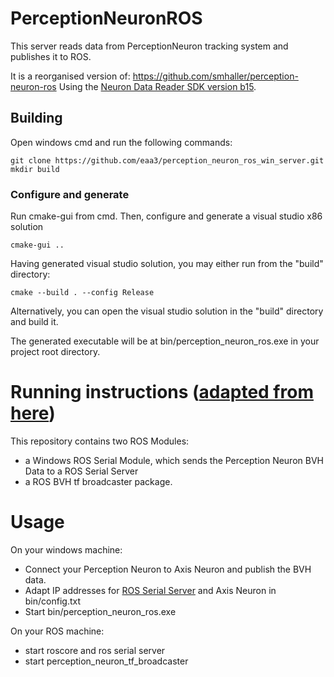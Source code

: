 # PerceptionNeuronROS

This server reads data from PerceptionNeuron tracking system and publishes it to ROS.

It is a reorganised version of: https://github.com/smhaller/perception-neuron-ros
Using the [Neuron Data Reader SDK version b15](https://neuronmocap.com/software/neuron-data-reader-sdk).

## Building

Open windows cmd and run the following commands:

```
git clone https://github.com/eaa3/perception_neuron_ros_win_server.git
mkdir build
```

### Configure and generate

Run cmake-gui from cmd. Then, configure and generate a visual studio x86 solution

```
cmake-gui ..
```

Having generated visual studio solution, you may either run from the "build" directory:

```
cmake --build . --config Release
```

Alternatively, you can open the visual studio solution in the "build" directory and build it.

The generated executable will be at bin/perception_neuron_ros.exe in your project root directory.

# Running instructions ([adapted from here](https://github.com/smhaller/perception-neuron-ros))

This repository contains two ROS Modules: 
- a Windows ROS Serial Module, which sends the Perception Neuron BVH Data to a ROS Serial Server 
- a ROS BVH tf broadcaster package.

Usage 
=====
On your windows machine:

- Connect your Perception Neuron to Axis Neuron and publish the BVH data.
- Adapt IP addresses for [ROS Serial Server](http://wiki.ros.org/rosserial_server) and Axis Neuron in bin/config.txt 
- Start bin/perception_neuron_ros.exe 


On your ROS machine:

- start roscore and ros serial server
- start perception_neuron_tf_broadcaster









